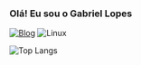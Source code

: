 ### Olá! Eu sou o Gabriel Lopes
[![Blog](https://img.shields.io/badge/LinkedIn-0077B5?style=for-the-badge&logo=linkedin&logoColor=white)](https://www.linkedin.com/in/gabriel-lopes-968b111a5/) ![Linux](https://img.shields.io/badge/Ubuntu-E95420?style=for-the-badge&logo=ubuntu&logoColor=white)

![Top Langs](https://github-readme-stats.vercel.app/api/top-langs/?username=anuraghazra&size_weight=0.5&count_weight=0.5)
